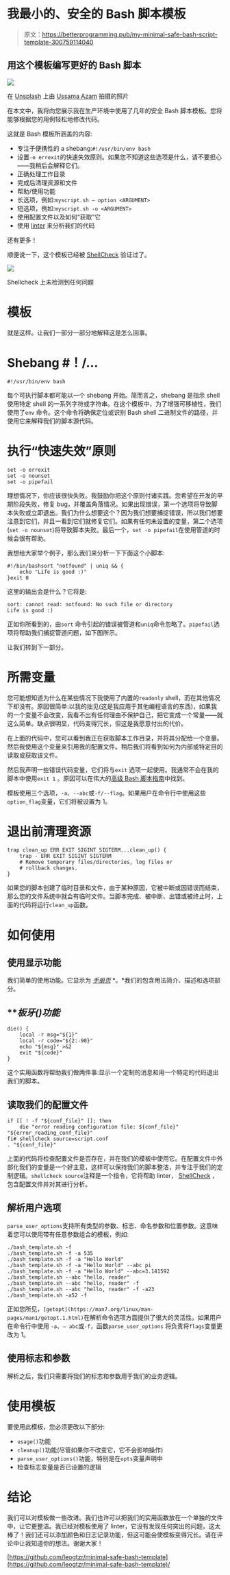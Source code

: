 # 我最小的、安全的 Bash 脚本模板

> 原文：<https://betterprogramming.pub/my-minimal-safe-bash-script-template-300759114040>

## 用这个模板编写更好的 Bash 脚本

![](img/023222b615a72e1ad3582aa71b21b5a5.png)

在 [Unsplash](https://unsplash.com/s/photos/diagram?utm_source=unsplash&utm_medium=referral&utm_content=creditCopyText) 上由 [Ussama Azam](https://unsplash.com/@ussamaazam?utm_source=unsplash&utm_medium=referral&utm_content=creditCopyText) 拍摄的照片

在本文中，我将向您展示我在生产环境中使用了几年的安全 Bash 脚本模板。您将能够根据您的用例轻松地修改代码。

这就是 Bash 模板所涵盖的内容:

*   专注于便携性的 a shebang:`#!/usr/bin/env bash`
*   设置`-o errexit`的快速失效原则。如果您不知道这些选项是什么，请不要担心——我稍后会解释它们。
*   正确处理工作目录
*   完成后清理资源和文件
*   帮助/使用功能
*   长选项，例如:`myscript.sh — option <ARGUMENT>`
*   短选项，例如:`myscript.sh -o <ARGUMENT>`
*   使用配置文件以及如何“获取”它
*   使用 [linter](http://shellcheck.net/) 来分析我们的代码

还有更多！

顺便说一下，这个模板已经被 [ShellCheck](https://www.shellcheck.net/) 验证过了。

![](img/ab07a5dea0ef1a9713604ada073371b3.png)

Shellcheck 上未检测到任何问题

# **模板**

就是这样。让我们一部分一部分地解释这是怎么回事。

# **Shebang #！/…**

```
#!/usr/bin/env bash
```

每个可执行脚本都可能以一个 shebang 开始。简而言之，shebang 是指示 shell 使用特定 shell 的一系列字符或字符串。在这个模板中，为了增强可移植性，我们使用了`env` 命令。这个命令将确保定位或识别 Bash shell 二进制文件的路径，并使用它来解释我们的脚本源代码。

# **执行“快速失效”原则**

```
set -o errexit
set -o nounset
set -o pipefail
```

理想情况下，你应该很快失败。我鼓励你把这个原则付诸实践。您希望在开发的早期阶段失败，修复 bug，并覆盖角落情况。如果出现错误，第一个选项将导致脚本失败或立即退出。我们为什么想要这个？因为我们想要捕捉错误，所以我们想要注意到它们，并且一看到它们就修复它们。如果有任何未设置的变量，第二个选项(`set -o nounset`)将导致脚本失败。最后一个，`set -o pipefail`在使用管道的时候会很有帮助。

我想给大家举个例子，那么我们来分析一下下面这个小脚本:

```
#!/bin/bashsort "notfound" | uniq && {
    echo "Life is good :)"      
}exit 0
```

这里的输出会是什么？它将是:

```
sort: cannot read: notfound: No such file or directory
Life is good :)
```

正如你所看到的，由`sort` 命令引起的错误被管道和`uniq`命令忽略了。`pipefail`选项将帮助我们捕捉管道问题，如下图所示。

让我们转到下一部分。

# **所需变量**

您可能想知道为什么在某些情况下我使用了内置的`readonly` shell，而在其他情况下却没有。原因很简单:以我的拙见(这是我应用于其他编程语言的东西)，如果我的一个变量不会改变，我看不出有任何理由不保护自己，把它变成一个常量——就这么简单。缺点很明显，代码变得冗长，但这是我愿意付出的代价。

在上面的代码中，您可以看到我正在获取脚本工作目录，并将其分配给一个变量。然后我使用这个变量来引用我的配置文件。稍后我们将看到如何为内部或特定目的读取或获取该文件。

然后我声明一些错误代码变量，它们将与`exit` 选项一起使用。我通常不会在我的脚本中使用`exit 1` 。原因可以在伟大的[高级 Bash 脚本指南](https://tldp.org/LDP/abs/html/exitcodes.html#EXITCODESREF)中找到。

模板使用三个选项，`-a`、`--abc`或`-f/--flag`。如果用户在命令行中使用这些`option_flag`变量，它们将被设置为 1。

# **退出前清理资源**

```
trap clean_up ERR EXIT SIGINT SIGTERM...clean_up() {
    trap - ERR EXIT SIGINT SIGTERM
    # Remove temporary files/directories, log files or 
    # rollback changes.
}
```

如果您的脚本创建了临时目录和文件，由于某种原因，它被中断或因错误而结束，那么您的文件系统中就会有临时文件。当脚本完成、被中断、出错或被终止时，上面的代码将运行`clean_up`函数。

# **如何使用**

## **使用显示功能**

我们简单的使用功能。它显示为 [*手册页*](https://www.kernel.org/doc/man-pages/) *。*我们的包含用法简介、描述和选项部分。

## ***板牙()*功能**

```
die() {
    local -r msg="${1}"
    local -r code="${2:-90}"
    echo "${msg}" >&2
    exit "${code}"
}
```

这个实用函数将帮助我们做两件事:显示一个定制的消息和用一个特定的代码退出我们的脚本。

## **读取我们的配置文件**

```
if [[ ! -f "${conf_file}" ]]; then
    die "error reading configuration file: ${conf_file}" "${error_reading_conf_file}"
fi# shellcheck source=script.conf
. "${conf_file}"
```

上面的代码将检查配置文件是否存在，并在我们的模板中使用它。在配置文件中外部化我们的变量是一个好主意，这样可以保持我们的脚本整洁，并专注于我们的定制逻辑。`shellcheck source`注释是一个指令，它将帮助 linter， [ShellCheck](https://github.com/koalaman/shellcheck) ，包含配置文件并对其进行分析。

## **解析用户选项**

`parse_user_options`支持所有类型的参数、标志、命名参数和位置参数。这意味着您可以使用带有任意参数组合的模板，例如:

```
./bash_template.sh -f
./bash_template.sh -f -a 535
./bash_template.sh -f -a "Hello World"
./bash_template.sh -f -a "Hello World" --abc pi
./bash_template.sh -f -a "Hello World" --abc=3.141592
./bash_template.sh --abc "hello, reader"
./bash_template.sh --abc "hello, reader" -f
./bash_template.sh --abc "hello, reader" -f -a23
./bash_template.sh -a52 -f
```

正如您所见，`[getopt](https://man7.org/linux/man-pages/man1/getopt.1.html)`在解析命令选项方面提供了很大的灵活性。如果用户在命令行中使用 `-a`、`— abc`或`-f`，函数`parse_user_options` 将负责将`flags`变量更改为 1。

## **使用标志和参数**

解析之后，我们只需要将我们的标志和参数用于我们的业务逻辑。

# **使用模板**

要使用此模板，您必须更改以下部分:

*   `usage()`功能
*   `cleanup()`功能(尽管如果你不改变它，它不会影响操作)
*   `parse_user_options()`功能，特别是在`opts`变量声明中
*   检查标志变量是否已设置的逻辑

# **结论**

我们可以对模板做一些改进。我们也许可以把我们的实用函数放在一个单独的文件中，让它更整洁。我已经对模板使用了 linter，它没有发现任何突出的问题，这太棒了！我们还可以添加颜色和日志记录功能，但这可能会使模板变得冗长。请在评论中让我知道你的想法。谢谢大家！

[https://github.com/leogtzr/minimal-safe-bash-template](https://github.com/leogtzr/minimal-safe-bash-template)/